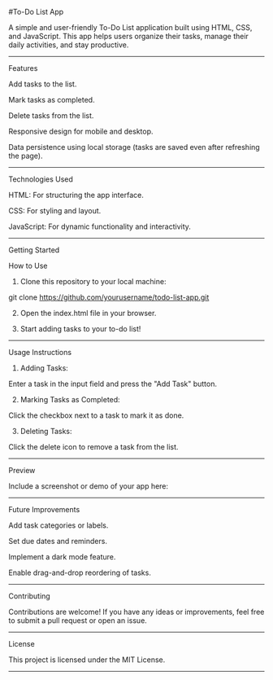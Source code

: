#To-Do List App

A simple and user-friendly To-Do List application built using HTML, CSS, and JavaScript. This app helps users organize their tasks, manage their daily activities, and stay productive.


---

Features

Add tasks to the list.

Mark tasks as completed.

Delete tasks from the list.

Responsive design for mobile and desktop.

Data persistence using local storage (tasks are saved even after refreshing the page).



---

Technologies Used

HTML: For structuring the app interface.

CSS: For styling and layout.

JavaScript: For dynamic functionality and interactivity.



---

Getting Started

How to Use

1. Clone this repository to your local machine:

git clone https://github.com/yourusername/todo-list-app.git


2. Open the index.html file in your browser.


3. Start adding tasks to your to-do list!




---

Usage Instructions

1. Adding Tasks:

Enter a task in the input field and press the "Add Task" button.



2. Marking Tasks as Completed:

Click the checkbox next to a task to mark it as done.



3. Deleting Tasks:

Click the delete icon to remove a task from the list.





---

Preview

Include a screenshot or demo of your app here:




---

Future Improvements

Add task categories or labels.

Set due dates and reminders.

Implement a dark mode feature.

Enable drag-and-drop reordering of tasks.



---

Contributing

Contributions are welcome!
If you have any ideas or improvements, feel free to submit a pull request or open an issue.


---

License

This project is licensed under the MIT License.


---